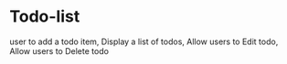 # Todo-list
 user to add a todo item, Display a list of todos, Allow users to Edit todo, Allow users to Delete todo
